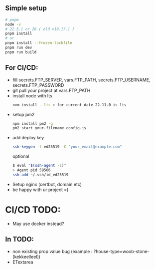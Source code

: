 ## Simple setup 

```bash  
# pnpm
node -v 
# 22.5.1 or 20 ( old v18.17.1 )
pnpm install 
# or 
pnpm install --frozen-lockfile
pnpm run dev
pnpm run build
```

## For CI/CD:

- fill secrets.FTP_SERVER, vars.FTP_PATH, secrets.FTP_USERNAME, secrets.FTP_PASSWORD
- git pull your project at vars.FTP_PATH
- install node with lts
  ```bash 
  nvm install --lts > for current date 22.11.0 is lts
  ```
- setup pm2
  ```bash
  npm install pm2 -g
  pm2 start your-filename.config.js
  ```
- add deploy key
  ```bash
  ssh-keygen -t ed25519 -C "your_email@example.com"
  ```
  optional
  ```bash 
  $ eval "$(ssh-agent -s)"
  > Agent pid 59566
  ssh-add ~/.ssh/id_ed25519
  ```
- Setup nginx (certbot, domain etc)
- be happy with ur project =)

# CI/CD TODO:

- May use docker instead?

## In TODO:

- non existing prop value bug (example : ?house-type=woob-stone-[kekkeelleel])  
- ETextarea
 
